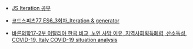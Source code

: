 - [JS Iteration 공부](https://eyabc.github.io/Doc/dev/core-javascript/Iteration%20%ED%94%84%EB%A1%9C%ED%86%A0%EC%BD%9C.html#%EC%82%AC%EC%9A%A9) 

- [코드스피츠77 ES6_3회차_Iteration & generator
](https://feel5ny.github.io/2019/02/03/JS_19/)
- [바른의학17-2부 이탈리아 한국 비교, 노인 사망 이유, 지역사회획득폐렴, 산소독성, COVID-19, Italy COVID-19 situation analysis
](https://www.youtube.com/watch?v=ZpvzFbyVzh8&list=LLlvIZ9GEn_ygW3Hxmp0lqag&index=2&t=0s)